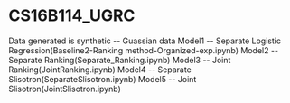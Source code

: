 # CS16B114_UGRC
Data generated is synthetic -- Guassian data
Model1 -- Separate Logistic Regression(Baseline2-Ranking method-Organized-exp.ipynb)
Model2 -- Separate Ranking(Separate_Ranking.ipynb)
Model3 -- Joint Ranking(JointRanking.ipynb)
Model4 -- Separate Slisotron(SeparateSlisotron.ipynb)
Model5 -- Joint Slisotron(JointSlisotron.ipynb)
